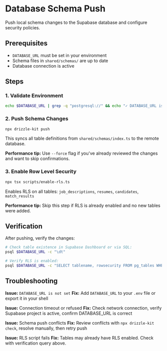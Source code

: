 # Database Schema Push

Push local schema changes to the Supabase database and configure security policies.

## Prerequisites

- `DATABASE_URL` must be set in your environment
- Schema files in `shared/schemas/` are up to date
- Database connection is active

## Steps

### 1. Validate Environment

```bash
echo $DATABASE_URL | grep -q "postgresql://" && echo "✓ DATABASE_URL is set" || echo "✗ DATABASE_URL missing"
```

### 2. Push Schema Changes

```bash
npx drizzle-kit push
```

This syncs all table definitions from `shared/schemas/index.ts` to the remote database.

**Performance tip:** Use `--force` flag if you've already reviewed the changes and want to skip confirmations.

### 3. Enable Row Level Security

```bash
npx tsx scripts/enable-rls.ts
```

Enables RLS on all tables: `job_descriptions`, `resumes`, `candidates`, `match_results`

**Performance tip:** Skip this step if RLS is already enabled and no new tables were added.

## Verification

After pushing, verify the changes:

```bash
# Check table existence in Supabase Dashboard or via SQL:
psql $DATABASE_URL -c "\dt"

# Verify RLS is enabled:
psql $DATABASE_URL -c "SELECT tablename, rowsecurity FROM pg_tables WHERE schemaname = 'public';"
```

## Troubleshooting

**Issue:** `DATABASE_URL is not set`
**Fix:** Add `DATABASE_URL` to your `.env` file or export it in your shell

**Issue:** Connection timeout or refused
**Fix:** Check network connection, verify Supabase project is active, confirm DATABASE_URL is correct

**Issue:** Schema push conflicts
**Fix:** Review conflicts with `npx drizzle-kit check`, resolve manually, then retry push

**Issue:** RLS script fails
**Fix:** Tables may already have RLS enabled. Check with verification query above.
